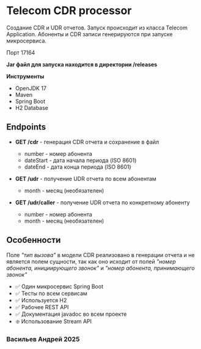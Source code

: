 # Telecom CDR processor

Создание CDR и UDR отчетов. Запуск происходит из класса Telecom Application. Абоненты и CDR записи генерируются при запуске микросервиса.



Порт 17164

**Jar файл для запуска находится в директории /releases**

**Инструменты**

- OpenJDK 17
- Maven
- Spring Boot
- H2 Database

## Endpoints

- **GET /cdr** - генерация CDR отчета и сохранение в файл
    - number - номер абонента
    - dateStart - дата начала периода (ISO 8601)
    - dateEnd - дата конца периода (ISO 8601)


- **GET /udr** - получение UDR отчета по всем абонентам
    - month - месяц (необязателен)


- **GET /udr/caller** - получение UDR отчета по конкретному абоненту
    - number - номер абонента 
    - month - месяц (необязателен)
## Особенности

Поле *"тип вызова"* в модели CDR реализовано в генерации отчета и не является полем сущности, так как оно исходит от полей *"номер абонента, инициирующего звонок"* и *"номер абонента, принимающего звонок"*

- ✅ Один микросервис Spring Boot
- ✅ Тесты по всем сервисам
- ✅ Используется H2
- ✅ Рабочее REST API
- ✅ Документация javadoc во всем проекте
- ❇️ Использование Stream API

### Васильев Андрей 2025